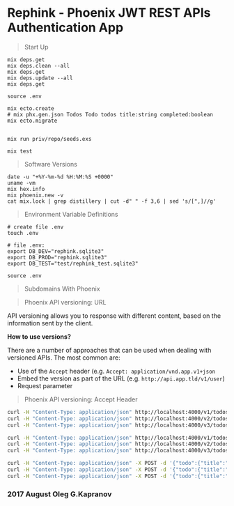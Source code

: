 # Rephink - Phoenix JWT REST APIs Authentication App

> Start Up

```
mix deps.get
mix deps.clean --all
mix deps.get
mix deps.update --all
mix deps.get

source .env

mix ecto.create
# mix phx.gen.json Todos Todo todos title:string completed:boolean
mix ecto.migrate


mix run priv/repo/seeds.exs

mix test
```

> Software Versions

```
date -u "+%Y-%m-%d %H:%M:%S +0000"
uname -vm
mix hex.info
mix phoenix.new -v
cat mix.lock | grep distillery | cut -d" " -f 3,6 | sed 's/[",]//g'
```

> Environment Variable Definitions

```
# create file .env
touch .env

# file .env:
export DB_DEV="rephink.sqlite3"
export DB_PROD="rephink.sqlite3"
export DB_TEST="test/rephink_test.sqlite3"

source .env
```

> Subdomains With Phoenix

> Phoenix API versioning: URL

API versioning allows you to response with different content, based on
the information sent by the client.

**How to use versions?**

There are a number of approaches that can be used when dealing with
versioned APIs. The most common are:

* Use of the ``Accept`` header (e.g. ``Accept: application/vnd.app.v1+json``
* Embed the version as part of the URL (e.g.  ``http://api.app.tld/v1/user``)
* Request parameter

> Phoenix API versioning: Accept Header

```bash
curl -H "Content-Type: application/json" http://localhost:4000/v1/todos
curl -H "Content-Type: application/json" http://localhost:4000/v2/todos
curl -H "Content-Type: application/json" http://localhost:4000/v3/todos

curl -H "Content-Type: application/json" http://localhost:4000/v1/todos/1
curl -H "Content-Type: application/json" http://localhost:4000/v2/todos/1
curl -H "Content-Type: application/json" http://localhost:4000/v3/todos/1

curl -H "Content-Type: application/json" -X POST -d '{"todo":{"title":"dats da bad guy","completed":false}}' http://localhost:4000/v1/todos
curl -H "Content-Type: application/json" -X POST -d '{"todo":{"title":"Mark I must be psychic","completed":true}}'  http://localhost:4000/v2/todos
curl -H "Content-Type: application/json" -X POST -d '{"todo":{"title":"Al Sharpen got his start on a lie","completed":false}}' http://localhost:4000/v3/todos
```

### 2017 August Oleg G.Kapranov
